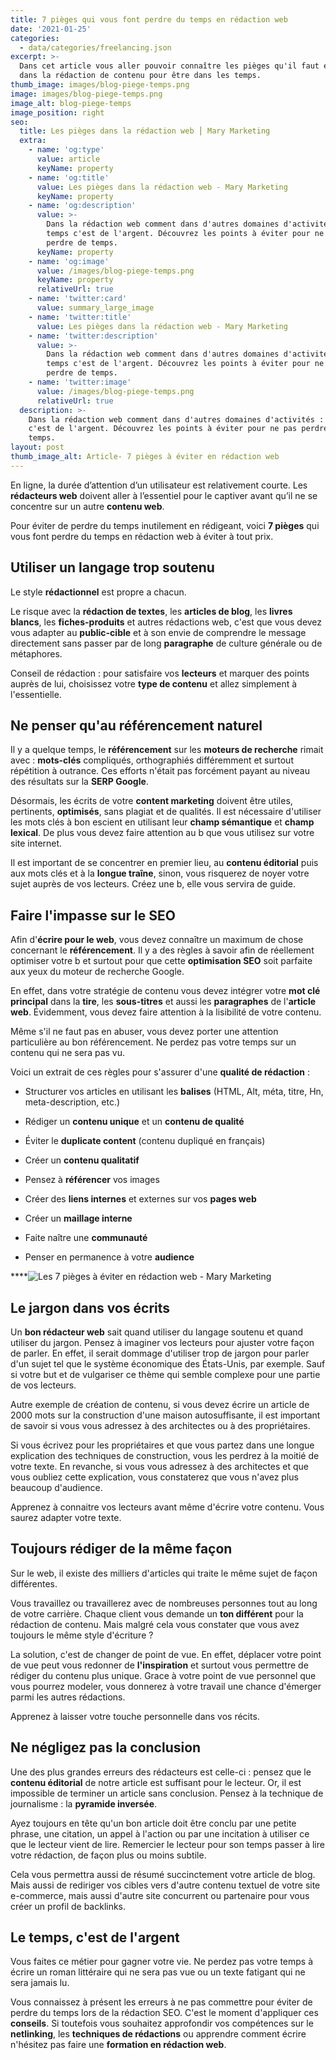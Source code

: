 ```yaml
---
title: 7 pièges qui vous font perdre du temps en rédaction web
date: '2021-01-25'
categories:
  - data/categories/freelancing.json
excerpt: >-
  Dans cet article vous aller pouvoir connaître les pièges qu'il faut éviter
  dans la rédaction de contenu pour être dans les temps.
thumb_image: images/blog-piege-temps.png
image: images/blog-piege-temps.png
image_alt: blog-piege-temps
image_position: right
seo:
  title: Les pièges dans la rédaction web ⎮ Mary Marketing
  extra:
    - name: 'og:type'
      value: article
      keyName: property
    - name: 'og:title'
      value: Les pièges dans la rédaction web - Mary Marketing
      keyName: property
    - name: 'og:description'
      value: >-
        Dans la rédaction web comment dans d'autres domaines d'activités : le
        temps c'est de l'argent. Découvrez les points à éviter pour ne pas
        perdre de temps.
      keyName: property
    - name: 'og:image'
      value: /images/blog-piege-temps.png
      keyName: property
      relativeUrl: true
    - name: 'twitter:card'
      value: summary_large_image
    - name: 'twitter:title'
      value: Les pièges dans la rédaction web - Mary Marketing
    - name: 'twitter:description'
      value: >-
        Dans la rédaction web comment dans d'autres domaines d'activités : le
        temps c'est de l'argent. Découvrez les points à éviter pour ne pas
        perdre de temps.
    - name: 'twitter:image'
      value: /images/blog-piege-temps.png
      relativeUrl: true
  description: >-
    Dans la rédaction web comment dans d'autres domaines d'activités : le temps
    c'est de l'argent. Découvrez les points à éviter pour ne pas perdre de
    temps.
layout: post
thumb_image_alt: Article- 7 pièges à éviter en rédaction web
---
```

En ligne, la durée d’attention d’un utilisateur est relativement courte. Les **rédacteurs web** doivent aller à l’essentiel pour le captiver avant qu’il ne se concentre sur un autre **contenu web**.

Pour éviter de perdre du temps inutilement en rédigeant, voici **7 pièges** qui vous font perdre du temps en rédaction web à éviter à tout prix.

## Utiliser un langage trop soutenu

Le style **rédactionnel** est propre a chacun.

Le risque avec la **rédaction de textes**, les **articles de blog**, les **livres blancs**, les **fiches-produits** et autres rédactions web, c'est que vous devez vous adapter au **public-cible** et à son envie de comprendre le message directement sans passer par de long **paragraphe** de culture générale ou de métaphores.

Conseil de rédaction : pour satisfaire vos **lecteurs** et marquer des points auprès de lui, choisissez votre **type de contenu** et allez simplement à l'essentielle.

## Ne penser qu'au référencement naturel

Il y a quelque temps, le **référencement** sur les **moteurs de recherche** rimait avec : **mots-clés** compliqués, orthographiés différemment et surtout répétition à outrance. Ces efforts n'était pas forcément payant au niveau des résultats sur la **SERP Google**.

Désormais, les écrits de votre **content marketing** doivent être utiles, pertinents, **optimisés**, sans plagiat et de qualités. Il est nécessaire d'utiliser les mots clés à bon escient en utilisant leur **champ sémantique** et **champ lexical**. De plus vous devez faire attention au b que vous utilisez sur votre site internet.

Il est important de se concentrer en premier lieu, au **contenu éditorial** puis aux mots clés et à la **longue traîne**, sinon, vous risquerez de noyer votre sujet auprès de vos lecteurs. Créez une b, elle vous servira de guide.

## Faire l'impasse sur le SEO

Afin d'**écrire pour le web**, vous devez connaître un maximum de chose concernant le **référencement**. Il y a des règles à savoir afin de réellement optimiser votre b et surtout pour que cette **optimisation SEO** soit parfaite aux yeux du moteur de recherche Google.

En effet, dans votre stratégie de contenu vous devez intégrer votre **mot clé principal** dans la **tire**, les **sous-titres** et aussi les **paragraphes** de l'**article web**. Évidemment, vous devez faire attention à la lisibilité de votre contenu.

Même s'il ne faut pas en abuser, vous devez porter une attention particulière au bon référencement. Ne perdez pas votre temps sur un contenu qui ne sera pas vu.

Voici un extrait de ces règles pour s'assurer d'une **qualité de rédaction** : 

*   Structurer vos articles en utilisant les **balises** (HTML, Alt, méta, titre, Hn, meta-description, etc.)

*   Rédiger un **contenu unique** et un **contenu de qualité**

*   Éviter le **duplicate content** (contenu dupliqué en français)

*   Créer un **contenu qualitatif**

*   Pensez à **référencer** vos images

*   Créer des **liens internes** et externes sur vos **pages web**

*   Créer un **maillage interne**

*   Faite naître une **communauté**

*   Penser en permanence à votre **audience**

****![Les 7 pièges à éviter en rédaction web - Mary Marketing](/\_static/app-assets/article-pieges-de-redaction-web.jpg)

## Le jargon dans vos écrits

Un **bon rédacteur web** sait quand utiliser du langage soutenu et quand utiliser du jargon. Pensez à imaginer vos lecteurs pour ajuster votre façon de parler. En effet, il serait dommage d'utiliser trop de jargon pour parler d'un sujet tel que le système économique des États-Unis, par exemple. Sauf si votre but et de vulgariser ce thème qui semble complexe pour une partie de vos lecteurs.

Autre exemple de création de contenu, si vous devez écrire un article de 2000 mots sur la construction d'une maison autosuffisante, il est important de savoir si vous vous adressez à des architectes ou à des propriétaires.

Si vous écrivez pour les propriétaires et que vous partez dans une longue explication des techniques de construction, vous les perdrez à la moitié de votre texte. En revanche, si vous vous adressez à des architectes et que vous oubliez cette explication, vous constaterez que vous n'avez plus beaucoup d'audience.

Apprenez à connaitre vos lecteurs avant même d'écrire votre contenu. Vous saurez adapter votre texte.

## Toujours rédiger de la même façon

Sur le web, il existe des milliers d'articles qui traite le même sujet de façon différentes.

Vous travaillez ou travaillerez avec de nombreuses personnes tout au long de votre carrière. Chaque client vous demande un **ton différent** pour la rédaction de contenu. Mais malgré cela vous constater que vous avez toujours le même style d'écriture ? 

La solution, c'est de changer de point de vue. En effet, déplacer votre point de vue peut vous redonner de **l'inspiration** et surtout vous permettre de rédiger du contenu plus unique. Grace à votre point de vue personnel que vous pourrez modeler, vous donnerez à votre travail une chance d'émerger parmi les autres rédactions.

Apprenez à laisser votre touche personnelle dans vos récits.

## Ne négligez pas la conclusion

Une des plus grandes erreurs des rédacteurs est celle-ci : pensez que le **contenu éditorial** de notre article est suffisant pour le lecteur. Or, il est impossible de terminer un article sans conclusion. Pensez à la technique de journalisme : la **pyramide inversée**.

Ayez toujours en tête qu'un bon article doit être conclu par une petite phrase, une citation, un appel à l'action ou par une incitation à utiliser ce que le lecteur vient de lire. Remercier le lecteur pour son temps passer à lire votre rédaction, de façon plus ou moins subtile.

Cela vous permettra aussi de résumé succinctement votre article de blog. Mais aussi de rediriger vos cibles vers d'autre contenu textuel de votre site  e-commerce, mais aussi d'autre site concurrent ou partenaire pour vous créer un profil de backlinks.

## Le temps, c'est de l'argent

Vous faites ce métier pour gagner votre vie. Ne perdez pas votre temps à écrire un roman littéraire qui ne sera pas vue ou un texte fatigant qui ne sera jamais lu.

Vous connaissez à présent les erreurs à ne pas commettre pour éviter de perdre du temps lors de la rédaction SEO. C'est le moment d'appliquer ces **conseils**. Si toutefois vous souhaitez approfondir vos compétences sur le **netlinking**, les **techniques de rédactions** ou apprendre comment écrire n'hésitez pas faire une **formation en rédaction web**.
